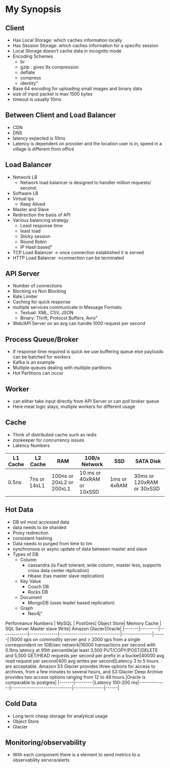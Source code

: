 # My Synopsis


## Client
* Has Local Storage: which caches information locally
* Has Session Storage: which caches information for a specific session
* Local Storage doesn’t cache data in incognito mode
* Encoding Schemes
  * br
  * gzip : gives 9x compression
  * deflate
  * compress
  * identity"
* Base 64 encoding for uploading small images and binary data
* size of input packet is max 1500 bytes
* timeout is usually 10ms

## Between Client and Load Balancer

* CDN
* DNS
* latency expected is 10ms
* Latency is dependent on provider and the location user is in, speed in a village is different from office

## Load Balancer
* Network LB
  * Network load balancer is designed to handler million requests/ second.
* Software LB
* Virtual Ips
  * Keep Alived
* Master and Slave
* Redirection the basis of API
* Various balancing strategy
  * Least response time
  * least load
  * Sticky session
  * Round Robin
  * IP Hash based"
* TCP Load Balancer -> once connection established it is served
* HTTP Load Balancer ->connection can be terminated

## API Server
* Number of connections
* Blocking vs Non Blocking
* Rate Limiter
* Caching for quick response
* multiple services communicate in Message Formats:
  * Textual: XML, CSV, JSON
  * Binary: Thrift, Protocol Buffers, Avro"
* Web/API Server on an avg can handle 1000 request per second


## Process Queue/Broker
* If response time required is quick we use buffering queue else payloads can be batched for workers
* Kafka is an example
* Multiple queues dealing with multiple partitions
* Hot Partitions can occur

## Worker
* can either take input directly from API Server or can poll broker queue
* Here meat logic stays, multiple workers for different usage

## Cache
* Think of distributed cache such as redis
* zookeeper for concurrency issues
* Latency Numbers

| L1 Cache | L2 Cache    | RAM                    | 1GB/s Network           | SSD         | SATA Disk               |
|----------|-------------|------------------------|-------------------------|-------------|-------------------------|
| 0.5ns    | 7ns or 14xL1|100ns or 20xL2 or 200xL1|10 ms or 40xRAM or 10xSSD| 1ms or 4xRAM|30ms or 120xRAM or 30xSSD|

## Hot Data
* DB wil most accessed data
* data needs to be sharded
* Proxy redirection
* consistent hashing
* Data needs to purged from time to tim
* synchronous or async update of data between master and slave
* Types of DB
  * Column
    * cassandra (is Fault tolerant, wide column, master less, supports cross data center replication)
    * Hbase (has master slave replication)
  * Key Value
    * Couch DB
    * Rocks DB
  * Document
    * MongoDB (uses leader based replication)
  * Graph
    * Neo4j"

Performance Numbers
| MySQL | PostGres| Object Store| Memory Cache | SQL Server Master slave Write| Amazon Glacier|Oracle|
|-------|---------|-------------|--------------|------------------------------|---------------|------|
|5000 qps on commodity server and > 2000 qps from a single correspondent on 1GB/sec network|16000 transactions per second with  0.9ms latency at 95th percentile|at least 3,500 PUT/COPY/POST/DELETE and 5,500 GET/HEAD requests per second per prefix in a bucket|40000 avg read request per second|400 avg writes per second|Latency 3 to 5 hours are acceptable. Amazon S3 Glacier provides three options for access to archives, from a few minutes to several hours, and S3 Glacier Deep Archive provides two access options ranging from 12 to 48 hours.|Oracle is comparable to postgres|
|-------|---------|Latency 100-200 ms|--------------|------------------------------|---------------|------|


## Cold Data
* Long term cheap storage for analytical usage
* Object Store
* Glacier


## Monitoring/observability
* With each component there is a element to send metrics to a observability service/alerts
